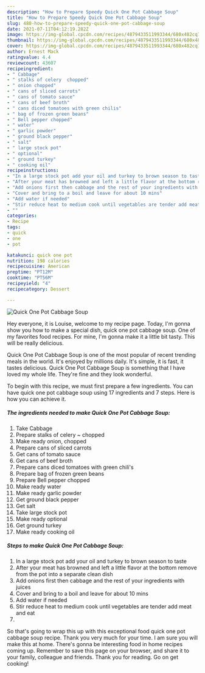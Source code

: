 ```yaml
---
description: "How to Prepare Speedy Quick One Pot Cabbage Soup"
title: "How to Prepare Speedy Quick One Pot Cabbage Soup"
slug: 480-how-to-prepare-speedy-quick-one-pot-cabbage-soup
date: 2021-07-11T04:12:19.282Z
image: https://img-global.cpcdn.com/recipes/4879433511993344/680x482cq70/quick-one-pot-cabbage-soup-recipe-main-photo.jpg
thumbnail: https://img-global.cpcdn.com/recipes/4879433511993344/680x482cq70/quick-one-pot-cabbage-soup-recipe-main-photo.jpg
cover: https://img-global.cpcdn.com/recipes/4879433511993344/680x482cq70/quick-one-pot-cabbage-soup-recipe-main-photo.jpg
author: Ernest Mack
ratingvalue: 4.4
reviewcount: 43607
recipeingredient:
- " Cabbage"
- " stalks of celery  chopped"
- " onion chopped"
- " cans of sliced carrots"
- " cans of tomato sauce"
- " cans of beef broth"
- " cans diced tomatoes with green chilis"
- " bag of frozen green beans"
- " Bell pepper chopped"
- " water"
- " garlic powder"
- " ground black pepper"
- " salt"
- " large stock pot"
- " optional"
- " ground turkey"
- " cooking oil"
recipeinstructions:
- "In a large stock pot add your oil and turkey to brown season to taste"
- "After your meat has browned and left a little flavor at the bottom remove from the pot into a separate clean dish"
- "Add onions first then cabbage and the rest of your ingredients with juices"
- "Cover and bring to a boil and leave for about 10 mins"
- "Add water if needed"
- "Stir reduce heat to medium cook until vegetables are tender add meat and eat"
- ""
categories:
- Recipe
tags:
- quick
- one
- pot

katakunci: quick one pot 
nutrition: 198 calories
recipecuisine: American
preptime: "PT12M"
cooktime: "PT56M"
recipeyield: "4"
recipecategory: Dessert

---
```



![Quick One Pot Cabbage Soup](https://img-global.cpcdn.com/recipes/4879433511993344/680x482cq70/quick-one-pot-cabbage-soup-recipe-main-photo.jpg)

Hey everyone, it is Louise, welcome to my recipe page. Today, I'm gonna show you how to make a special dish, quick one pot cabbage soup. One of my favorites food recipes. For mine, I'm gonna make it a little bit tasty. This will be really delicious.



Quick One Pot Cabbage Soup is one of the most popular of recent trending meals in the world. It's enjoyed by millions daily. It's simple, it is fast, it tastes delicious. Quick One Pot Cabbage Soup is something that I have loved my whole life. They're fine and they look wonderful.


To begin with this recipe, we must first prepare a few ingredients. You can have quick one pot cabbage soup using 17 ingredients and 7 steps. Here is how you can achieve it.

<!--inarticleads1-->

##### The ingredients needed to make Quick One Pot Cabbage Soup:

1. Take  Cabbage
1. Prepare  stalks of celery ~ chopped
1. Make ready  onion, chopped
1. Prepare  cans of sliced carrots
1. Get  cans of tomato sauce
1. Get  cans of beef broth
1. Prepare  cans diced tomatoes with green chili&#39;s
1. Prepare  bag of frozen green beans
1. Prepare  Bell pepper chopped
1. Make ready  water
1. Make ready  garlic powder
1. Get  ground black pepper
1. Get  salt
1. Take  large stock pot
1. Make ready  optional
1. Get  ground turkey
1. Make ready  cooking oil




<!--inarticleads2-->

##### Steps to make Quick One Pot Cabbage Soup:

1. In a large stock pot add your oil and turkey to brown season to taste
1. After your meat has browned and left a little flavor at the bottom remove from the pot into a separate clean dish
1. Add onions first then cabbage and the rest of your ingredients with juices
1. Cover and bring to a boil and leave for about 10 mins
1. Add water if needed
1. Stir reduce heat to medium cook until vegetables are tender add meat and eat
1. 




So that's going to wrap this up with this exceptional food quick one pot cabbage soup recipe. Thank you very much for your time. I am sure you will make this at home. There's gonna be interesting food in home recipes coming up. Remember to save this page on your browser, and share it to your family, colleague and friends. Thank you for reading. Go on get cooking!

